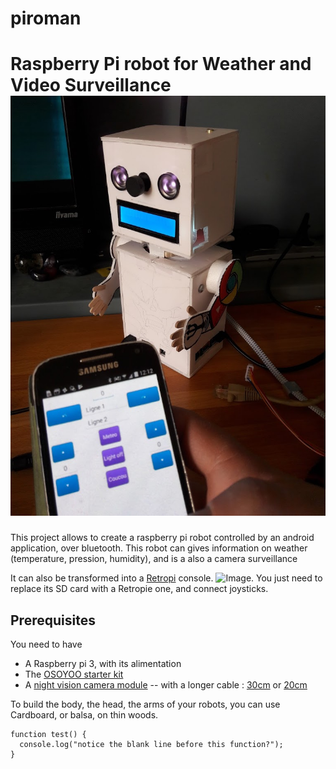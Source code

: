 # piroman
Raspberry **Pi** **ro**bot for Weather and Video Surveillance ![Image](https://github.com/TevaLautier/piroman/blob/master/piroman.jpg)
====================================

This project allows to create a raspberry pi robot controlled by an android application, over bluetooth.
This robot can gives information on weather (temperature, pression, humidity), and is a also a camera surveillance 

It can also be transformed into a [Retropi](https://retropie.org.uk/) console. ![Image](pyroman-bomberman.jpg).
You just need to replace its SD card with a Retropie one, and connect joysticks.


Prerequisites
-------------------

You need to have
- A Raspberry pi 3, with its alimentation
- The [OSOYOO starter kit](https://www.amazon.fr/OSOYOO-Raspberry-Electronique-explorateurs-amateurs/dp/B074YZMRC1)
- A [night vision camera module](https://www.amazon.fr/gp/product/B071J14338)
-- with a longer cable : [30cm](https://www.amazon.fr/gp/product/B01NAXKTDP)  or [20cm](https://www.amazon.fr/gp/product/B00RMV2L0M)

To build the body, the head, the arms of your robots, you can use Cardboard, or balsa, on thin woods.



```
function test() {
  console.log("notice the blank line before this function?");
}
```
